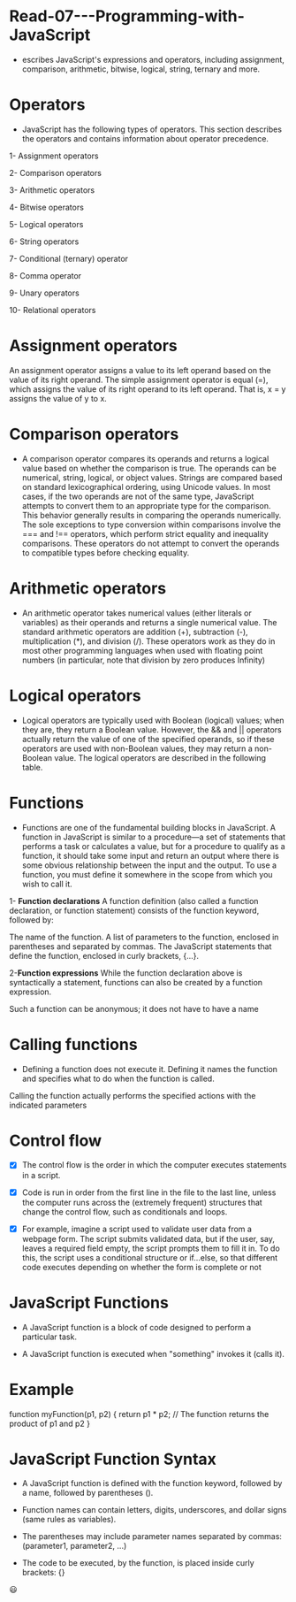 # Read-07---Programming-with-JavaScript
- escribes JavaScript's expressions and operators, including assignment, comparison, arithmetic, bitwise, logical, string, ternary and more.

# Operators
- JavaScript has the following types of operators. This section describes the operators and contains information about operator precedence.

1- Assignment operators

2- Comparison operators

3- Arithmetic operators

4- Bitwise operators

5- Logical operators

6- String operators

7- Conditional (ternary) operator

8- Comma operator

9- Unary operators

10- Relational operators



# Assignment operators
An assignment operator assigns a value to its left operand based on the value of its right operand. The simple assignment operator is equal (=), which assigns the value of its right operand to its left operand. That is, x = y assigns the value of y to x.


# Comparison operators
- A comparison operator compares its operands and returns a logical value based on whether the comparison is true. The operands can be numerical, string, logical, or object values. Strings are compared based on standard lexicographical ordering, using Unicode values. In most cases, if the two operands are not of the same type, JavaScript attempts to convert them to an appropriate type for the comparison. This behavior generally results in comparing the operands numerically. The sole exceptions to type conversion within comparisons involve the === and !== operators, which perform strict equality and inequality comparisons. These operators do not attempt to convert the operands to compatible types before checking equality.

# Arithmetic operators
- An arithmetic operator takes numerical values (either literals or variables) as their operands and returns a single numerical value. The standard arithmetic operators are addition (+), subtraction (-), multiplication (*), and division (/). These operators work as they do in most other programming languages when used with floating point numbers (in particular, note that division by zero produces Infinity)


# Logical operators
- Logical operators are typically used with Boolean (logical) values; when they are, they return a Boolean value. However, the && and || operators actually return the value of one of the specified operands, so if these operators are used with non-Boolean values, they may return a non-Boolean value. The logical operators are described in the following table.



# Functions
- Functions are one of the fundamental building blocks in JavaScript. A function in JavaScript is similar to a procedure—a set of statements that performs a task or calculates a value, but for a procedure to qualify as a function, it should take some input and return an output where there is some obvious relationship between the input and the output. To use a function, you must define it somewhere in the scope from which you wish to call it.

1- **Function declarations**
A function definition (also called a function declaration, or function statement) consists of the function keyword, followed by:

The name of the function.
A list of parameters to the function, enclosed in parentheses and separated by commas.
The JavaScript statements that define the function, enclosed in curly brackets, {...}.

2-**Function expressions**
While the function declaration above is syntactically a statement, functions can also be created by a function expression.

Such a function can be anonymous; it does not have to have a name


# Calling functions
- Defining a function does not execute it. Defining it names the function and specifies what to do when the function is called.

Calling the function actually performs the specified actions with the indicated parameters


# Control flow
- [x] The control flow is the order in which the computer executes statements in a script.

- [x] Code is run in order from the first line in the file to the last line, unless the computer runs across the (extremely frequent) structures that change the control flow, such as conditionals and loops. 

- [x] For example, imagine a script used to validate user data from a webpage form. The script submits validated data, but if the user, say, leaves a required field empty, the script prompts them to fill it in. To do this, the script uses a conditional structure or if...else, so that different code executes depending on whether the form is complete or not


# JavaScript Functions

- A JavaScript function is a block of code designed to perform a particular task.

- A JavaScript function is executed when "something" invokes it (calls it).

# Example
function myFunction(p1, p2) {
  return p1 * p2;   // The function returns the product of p1 and p2
}


# JavaScript Function Syntax
* A JavaScript function is defined with the function keyword, followed by a name, followed by parentheses ().

* Function names can contain letters, digits, underscores, and dollar signs (same rules as variables).

* The parentheses may include parameter names separated by commas:
(parameter1, parameter2, ...)

* The code to be executed, by the function, is placed inside curly brackets: {}




:smiley:


